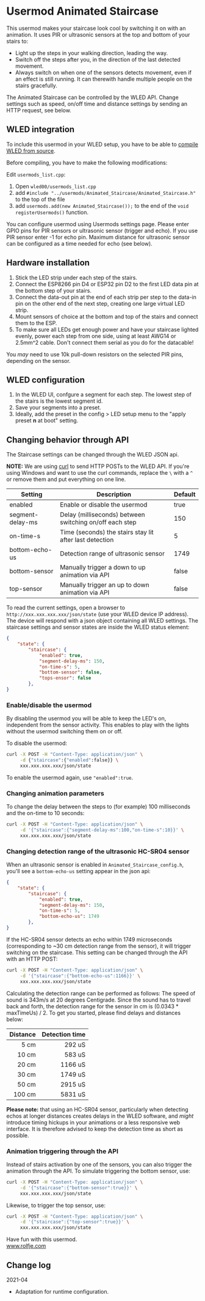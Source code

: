 # Usermod Animated Staircase
This usermod makes your staircase look cool by switching it on with an animation. It uses
PIR or ultrasonic sensors at the top and bottom of your stairs to:

- Light up the steps in your walking direction, leading the way.
- Switch off the steps after you, in the direction of the last detected movement.
- Always switch on when one of the sensors detects movement, even if an effect
  is still running. It can therewith handle multiple people on the stairs gracefully.

The Animated Staircase can be controlled by the WLED API. Change settings such as
speed, on/off time and distance settings by sending an HTTP request, see below.

## WLED integration
To include this usermod in your WLED setup, you have to be able to [compile WLED from source](https://github.com/Aircoookie/WLED/wiki/Compiling-WLED).

Before compiling, you have to make the following modifications:

Edit `usermods_list.cpp`:
1. Open `wled00/usermods_list.cpp`
2. add `#include "../usermods/Animated_Staircase/Animated_Staircase.h"` to the top of the file
3. add `usermods.add(new Animated_Staircase());` to the end of the `void registerUsermods()` function.

You can configure usermod using Usermods settings page.
Please enter GPIO pins for PIR sensors or ultrasonic sensor (trigger and echo).
If you use PIR sensor enter -1 for echo pin.
Maximum distance for ultrasonic sensor can be configured as a time needed for echo (see below).

## Hardware installation
1. Stick the LED strip under each step of the stairs.
2. Connect the ESP8266 pin D4 or ESP32 pin D2 to the first LED data pin at the bottom step
   of your stairs.
3. Connect the data-out pin at the end of each strip per step to the data-in pin on the 
   other end of the next step, creating one large virtual LED strip.
4. Mount sensors of choice at the bottom and top of the stairs and connect them to the ESP.
5. To make sure all LEDs get enough power and have your staircase lighted evenly, power each
   step from one side, using at least AWG14 or 2.5mm^2 cable. Don't connect them serial as you
   do for the datacable!

You _may_ need to use 10k pull-down resistors on the selected PIR pins, depending on the sensor.

## WLED configuration
1. In the WLED UI, confgure a segment for each step. The lowest step of the stairs is the 
   lowest segment id. 
2. Save your segments into a preset. 
3. Ideally, add the preset in the config > LED setup menu to the "apply 
   preset **n** at boot" setting.

## Changing behavior through API
The Staircase settings can be changed through the WLED JSON api.

**NOTE:** We are using [curl](https://curl.se/) to send HTTP POSTs to the WLED API.
If you're using Windows and want to use the curl commands, replace the `\` with a `^`
or remove them and put everything on one line.


| Setting          | Description                                                   | Default |
|------------------|---------------------------------------------------------------|---------|
| enabled          | Enable or disable the usermod                                 | true    |
| segment-delay-ms | Delay (milliseconds) between switching on/off each step       | 150     |
| on-time-s        | Time (seconds) the stairs stay lit after last detection       | 5       |
| bottom-echo-us   | Detection range of ultrasonic sensor                          | 1749    |
| bottom-sensor    | Manually trigger a down to up animation via API               | false   | 
| top-sensor       | Manually trigger an up to down animation via API              | false   |


To read the current settings, open a browser to `http://xxx.xxx.xxx.xxx/json/state` (use your WLED 
device IP address). The device will respond with a json object containing all WLED settings. 
The staircase settings and sensor states are inside the WLED status element:

```json
{
    "state": {
        "staircase": {
            "enabled": true,
            "segment-delay-ms": 150,
            "on-time-s": 5,
            "bottom-sensor": false,
            "tops-ensor": false
        },
}
```

### Enable/disable the usermod
By disabling the usermod you will be able to keep the LED's on, independent from the sensor
activity. This enables to play with the lights without the usermod switching them on or off.

To disable the usermod:

```bash
curl -X POST -H "Content-Type: application/json" \
     -d {"staircase":{"enabled":false}} \
     xxx.xxx.xxx.xxx/json/state
```

To enable the usermod again, use `"enabled":true`.

### Changing animation parameters
To change the delay between the steps to (for example) 100 milliseconds and the on-time to
10 seconds:

```bash
curl -X POST -H "Content-Type: application/json" \
     -d '{"staircase":{"segment-delay-ms":100,"on-time-s":10}}' \
     xxx.xxx.xxx.xxx/json/state
```

### Changing detection range of the ultrasonic HC-SR04 sensor
When an ultrasonic sensor is enabled in `Animated_Staircase_config.h`, you'll see a 
`bottom-echo-us` setting appear in the json api:

```json
{
    "state": {
        "staircase": {
            "enabled": true,
            "segment-delay-ms": 150,
            "on-time-s": 5,
            "bottom-echo-us": 1749
        },
}
```

If the HC-SR04 sensor detects an echo within 1749 microseconds (corresponding to ~30 cm 
detection range from the sensor), it will trigger switching on the staircase. This setting 
can be changed through the API with an HTTP POST:

```bash
curl -X POST -H "Content-Type: application/json" \
     -d '{"staircase":{"bottom-echo-us":1166}}' \
     xxx.xxx.xxx.xxx/json/state
```

Calculating the detection range can be performed as follows: The speed of sound is 343m/s at 20 
degrees Centigrade. Since the sound has to travel back and forth, the detection range for the
sensor in cm is (0.0343 * maxTimeUs) / 2. To get you started, please find delays and distances below:

| Distance | Detection time  |
|---------:|----------------:|
|     5 cm |          292 uS |
|    10 cm |          583 uS |
|    20 cm |         1166 uS |
|    30 cm |         1749 uS |
|    50 cm |         2915 uS |
|   100 cm |         5831 uS |

**Please note:** that using an HC-SR04 sensor, particularly when detecting echos at longer
distances creates delays in the WLED software, and _might_ introduce timing hickups in your animations or
a less responsive web interface. It is therefore advised to keep the detection time as short as possible.

### Animation triggering through the API
Instead of stairs activation by one of the sensors, you can also trigger the animation through
the API. To simulate triggering the bottom sensor, use:

```bash
curl -X POST -H "Content-Type: application/json" \
     -d '{"staircase":{"bottom-sensor":true}}' \
     xxx.xxx.xxx.xxx/json/state
```

Likewise, to trigger the top sensor, use:

```bash
curl -X POST -H "Content-Type: application/json" \
     -d '{"staircase":{"top-sensor":true}}' \
     xxx.xxx.xxx.xxx/json/state
```

Have fun with this usermod.<br/>
www.rolfje.com

## Change log
2021-04
* Adaptation for runtime configuration.